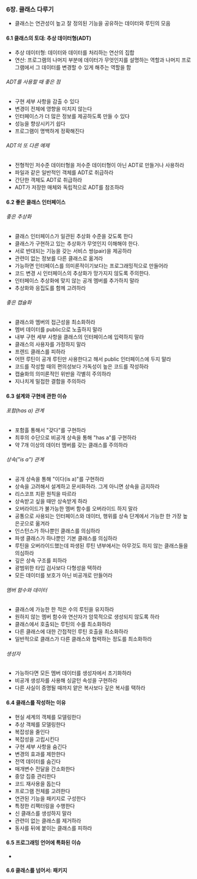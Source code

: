 ### 6장. 클래스 다루기
- 클래스는 연관성이 높고 잘 정의된 기능을 공유하는 데이터와 루틴의 모음 

#### 6.1 클래스의 토대: 추상 데이터형(ADT)
- 추상 데이터형: 데이터와 데이터를 처리하는 연산의 집합 
- 연산: 프로그램의 나머지 부분에 데이터가 무엇인지를 설명하는 역할과 나머지 프로그램에서 그 데이터를 변경할 수 있게 해주는 역할을 함 

###### ADT를 사용할 때 좋은 점
- 구현 세부 사항을 감출 수 있다 
- 변경이 전체에 영향을 미치지 않는다 
- 인터페이스가 더 많은 정보를 제공하도록 만들 수 있다 
- 성능을 향상시키기 쉽다
- 프로그램이 명백하게 정확해진다 
###### ADT의 또 다른 예제
- 전형적인 저수준 데이터형을 저수준 데이터형이 아닌 ADT로 만들거나 사용하라 
- 파일과 같은 일반적인 객체를 ADT로 취급하라 
- 간단한 객체도 ADT로 취급하라 
- ADT가 저장한 매체와 독립적으로 ADT를 참조하라 

#### 6.2 좋은 클래스 인터페이스
###### 좋은 추상화 
- 클래스 인터페이스가 일관된 추상화 수준을 갖도록 한다
- 클래스가 구현하고 있는 추상화가 무엇인지 이해해야 한다.
- 서로 반대되는 기능을 갖는 서비스 쌍(pair)을 제공하라 
- 관련이 없는 정보를 다른 클래스로 옮겨라 
- 가능하면 인터페이스를 의미론적이기보다는 프로그래밍적으로 만들어라 
- 코드 변경 시 인터페이스의 추상화가 망가지지 않도록 주의한다. 
- 인터페이스 추상화에 맞지 않는 공개 멤버를 추가하지 말라
- 추상화와 응집도를 함께 고려하라 
###### 좋은 캡슐화 
- 클래스와 멤버의 접근성을 최소화하라 
- 멤버 데이터를 public으로 노출하지 말라 
- 내부 구현 세부 사항을 클래스의 인터페이스에 입력하지 말라 
- 클래스의 사용자를 가정하지 말라 
- 프렌드 클래스를 피하라 
- 어떤 루틴이 공개 루틴만 사용한다고 해서 public 인터페이스에 두지 말라
- 코드를 작성할 때의 편의성보다 가독성이 높은 코드를 작성하라 
- 캡슐화의 의미론적인 위반을 각별히 주의하라 
- 지나치게 밀접한 결합을 주의하라

#### 6.3 설계와 구현에 관한 이슈
###### 포함(has a) 관계
- 포함흘 통해서 "갖다"를 구현하라 
- 최후의 수단으로 비공개 상속을 통해 "has a"를 구현하라 
- 약 7개 이상의 데이터 멤버를 갖는 클래스를 주의하라 
###### 상속("is a") 관계
- 공개 상속을 통해 "이다(is a)"를 구현하라
- 상속을 고려해서 설계하고 문서화하라. 그게 아니면 상속을 금지하라 
- 리스코프 치환 원칙을  따르라 
- 상속받고 싶을 때만 상속받게 하라 
- 오버라이드가 불가능한 멤버 함수를 오버라이드 하지 말라
- 공통으로 사용되는 인터페이스와 데이터, 행위를 상속 단계에서 가능한 한 가장 높은곳으로 옮겨라 
- 인스턴스가 하나뿐인 클래스를 의심하라 
- 파생 클래스가 하나뿐인 기본 클래스를 의심하라 
- 루틴을 오버라이드했는데 파생된 루틴 낸부에서는 아무것도 하지 않는 클래스들을 의심하라 
- 깊은 상속 구조를 피하라 
- 광범위한 타입 검사보다 다형성을 택하라 
- 모든 데이터를 보호가 아닌 비공개로 만들어라
###### 멤버 함수와 데이터 
- 클래스에 가능한 한 적은 수의 루틴을 유지하라 
- 원하지 않는 멤버 함수와 연산자가 암묵적으로 생성되지 않도록 하라 
- 클래스에서 호출되는 루틴의 수를 최소화하라
- 다른 클래스에 대한 간접적인 루틴 호출을 최소화하라
- 일반적으로 클래스가 다른 클래스와 협력하는 정도를 최소화하라 
###### 생성자
- 가능하다면 모든 멤버 데이터를 생성자에서 초기화하라
- 비공개 생성자를 사용해 싱글턴 속성을 구현하라 
- 다른 사실이 증명될 때까지 얕은 복사보다 깊은 복사를 택하라 

#### 6.4 클래스를 작성하는 이유
- 현실 세계의 객체를 모델링한다
- 추상 객체를 모델링한다 
- 복잡성을 줄인다 
- 복잡성을 고립시킨다
- 구현 세부 사항을 숨긴다
- 변경의 효과를 제한한다
- 전역 데이터를 숨긴다
- 매개변수 전달을 간소화한다
- 중앙 집중 관리한다
- 코드 재사용을 돕는다
- 프로그램 전체를 고려한다
- 연관된 기능을 패키지로 구성한다
- 특정한 리팩터링을 수행한다
- 신 클래스를 생성하지 말라 
- 관련이 없는 클래스를 제거하라
- 동사를 뒤에 붙이는 클래스를 피하라 

#### 6.5 프로그래밍 언어에 특화된 이슈
- 

#### 6.6 클래스를 넘어서: 패키지 